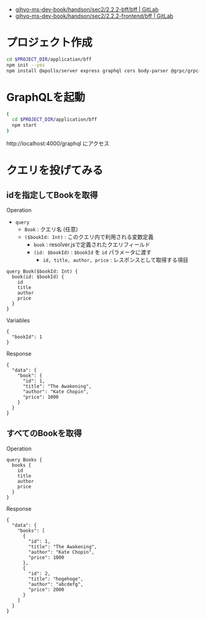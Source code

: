 - [gihyo-ms-dev-book/handson/sec2/2.2.2-bff/bff | GitLab](https://gitlab.com/gihyo-ms-dev-book/handson/sec2/2.2.2-bff/bff)
- [gihyo-ms-dev-book/handson/sec2/2.2.2-frontend/bff | GitLab](https://gitlab.com/gihyo-ms-dev-book/handson/sec2/2.2.3-frontend/bff)

# プロジェクト作成

```bash
cd $PROJECT_DIR/application/bff
npm init --yes
npm install @apollo/server express graphql cors body-parser @grpc/grpc-js @grpc/proto-loader
```

# GraphQLを起動

```bash
(
  cd $PROJECT_DIR/application/bff
  npm start
)
```

http://localhost:4000/graphql にアクセス


# クエリを投げてみる

## idを指定してBookを取得

Operation

- `query`
  - `Book` : クエリ名 (任意)
  - `($bookId: Int)` : このクエリ内で利用される変数定義
    - `book` : resolver.jsで定義されたクエリフィールド
    - `(id: $bookId)` : `$bookId` を `id` パラメータに渡す
      - `id, title, author, price` : レスポンスとして取得する項目

```
query Book($bookId: Int) {
  book(id: $bookId) {
    id
    title
    author
    price
  }
}
```

Variables

```
{
  "bookId": 1
}
```

Response


```
{
  "data": {
    "book": {
      "id": 1,
      "title": "The Awakening",
      "author": "Kate Chopin",
      "price": 1000
    }
  }
}
```


## すべてのBookを取得


Operation

```
query Books {
  books {
    id
    title
    author
    price
  }
}
```

Response


```
{
  "data": {
    "books": [
      {
        "id": 1,
        "title": "The Awakening",
        "author": "Kate Chopin",
        "price": 1000
      },
      {
        "id": 2,
        "title": "hogehoge",
        "author": "abcdefg",
        "price": 2000
      }
    ]
  }
}
```